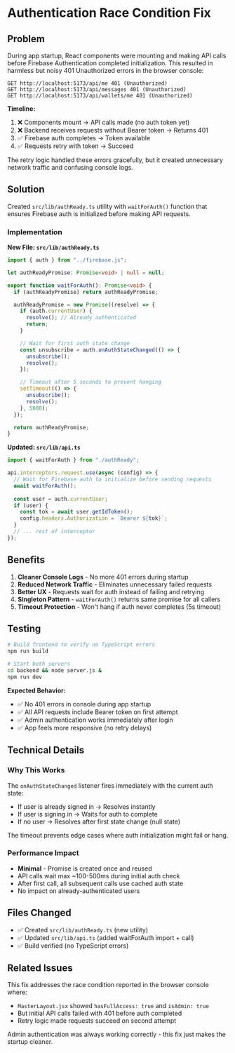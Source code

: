# Authentication Race Condition Fix

## Problem

During app startup, React components were mounting and making API calls before Firebase Authentication completed initialization. This resulted in harmless but noisy 401 Unauthorized errors in the browser console:

```
GET http://localhost:5173/api/me 401 (Unauthorized)
GET http://localhost:5173/api/messages 401 (Unauthorized)
GET http://localhost:5173/api/wallets/me 401 (Unauthorized)
```

**Timeline:**
1. ❌ Components mount → API calls made (no auth token yet)
2. ❌ Backend receives requests without Bearer token → Returns 401
3. ✅ Firebase auth completes → Token available
4. ✅ Requests retry with token → Succeed

The retry logic handled these errors gracefully, but it created unnecessary network traffic and confusing console logs.

## Solution

Created `src/lib/authReady.ts` utility with `waitForAuth()` function that ensures Firebase auth is initialized before making API requests.

### Implementation

**New File: `src/lib/authReady.ts`**
```typescript
import { auth } from "../firebase.js";

let authReadyPromise: Promise<void> | null = null;

export function waitForAuth(): Promise<void> {
  if (authReadyPromise) return authReadyPromise;

  authReadyPromise = new Promise((resolve) => {
    if (auth.currentUser) {
      resolve(); // Already authenticated
      return;
    }

    // Wait for first auth state change
    const unsubscribe = auth.onAuthStateChanged(() => {
      unsubscribe();
      resolve();
    });

    // Timeout after 5 seconds to prevent hanging
    setTimeout(() => {
      unsubscribe();
      resolve();
    }, 5000);
  });

  return authReadyPromise;
}
```

**Updated: `src/lib/api.ts`**
```typescript
import { waitForAuth } from "./authReady";

api.interceptors.request.use(async (config) => {
  // Wait for Firebase auth to initialize before sending requests
  await waitForAuth();
  
  const user = auth.currentUser;
  if (user) {
    const tok = await user.getIdToken();
    config.headers.Authorization = `Bearer ${tok}`;
  }
  // ... rest of interceptor
});
```

## Benefits

1. **Cleaner Console Logs** - No more 401 errors during startup
2. **Reduced Network Traffic** - Eliminates unnecessary failed requests
3. **Better UX** - Requests wait for auth instead of failing and retrying
4. **Singleton Pattern** - `waitForAuth()` returns same promise for all callers
5. **Timeout Protection** - Won't hang if auth never completes (5s timeout)

## Testing

```bash
# Build frontend to verify no TypeScript errors
npm run build

# Start both servers
cd backend && node server.js &
npm run dev
```

**Expected Behavior:**
- ✅ No 401 errors in console during app startup
- ✅ All API requests include Bearer token on first attempt
- ✅ Admin authentication works immediately after login
- ✅ App feels more responsive (no retry delays)

## Technical Details

### Why This Works

The `onAuthStateChanged` listener fires immediately with the current auth state:
- If user is already signed in → Resolves instantly
- If user is signing in → Waits for auth to complete
- If no user → Resolves after first state change (null state)

The timeout prevents edge cases where auth initialization might fail or hang.

### Performance Impact

- **Minimal** - Promise is created once and reused
- API calls wait max ~100-500ms during initial auth check
- After first call, all subsequent calls use cached auth state
- No impact on already-authenticated users

## Files Changed

- ✅ Created `src/lib/authReady.ts` (new utility)
- ✅ Updated `src/lib/api.ts` (added waitForAuth import + call)
- ✅ Build verified (no TypeScript errors)

## Related Issues

This fix addresses the race condition reported in the browser console where:
- `MasterLayout.jsx` showed `hasFullAccess: true` and `isAdmin: true`
- But initial API calls failed with 401 before auth completed
- Retry logic made requests succeed on second attempt

Admin authentication was always working correctly - this fix just makes the startup cleaner.
